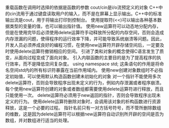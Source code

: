 重载函数在调用时选择的依据是函数的参数
cout/cin是i/o流预定义的对象
C++中的cin流用于通过键盘读取用户的输入，而不是在屏幕上显示输出。C++中的标准输出流是cout，用于将输出打印到控制台。
使用提取符(<<)可以输出各种基本数据类型的变量的值，也可以输出指针值。
使用new运算符可以动态地分配内存，但是在使用完毕后必须使用delete运算符手动释放所分配的内存空间，否则会造成内存泄漏的问题，使得程序的运行效率下降，并可能导致系统崩溃等问题。因此，开发人员必须养成良好的编程习惯，在使用new运算符开辟存储空间后，一定要及时使用delete运算符撤销相应的空间。
引进了类和对象的概念使得C语言发生了质变，从面向过程变成了面向对象。
引入内联函数的主要目的是为了提高程序的执行效率，而不是降低空间复杂度。
using namespace std; 这条语句的作用是将命名空间std内的所有标识符暴露在当前作用域内。
使用new创建对象数组时不必指定初始值，可以使用默认构造函数创建未初始化的对象
对一个指针不能使用多次delete运算符，否则会导致程序出现未定义的行为，例如内存泄漏或者程序崩溃。每个使用new运算符创建的对象或者数组都需要使用delete运算符进行释放，而且只能使用一次。
delete运算符必须用于new返回的指针，否则会导致程序出现未定义的行为。
使用delete运算符删除对象时，会调用该对象的析构函数进行资源释放，这是一个必要的过程。
指针名前只有一对方括号符号，而不管所删除数组的维数，这是因为delete运算符可以根据new运算符自动识别所开辟的空间是否为数组，并对数组进行适当的处理。